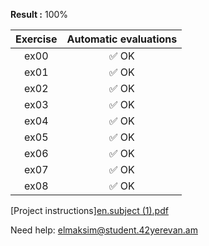 **Result :** 100%

Exercise | Automatic evaluations |  
:-----------: | :-----------:
ex00 | :white_check_mark: OK 
ex01 | :white_check_mark: OK 
ex02 | :white_check_mark: OK 
ex03 | :white_check_mark: OK 
ex04 | :white_check_mark: OK 
ex05 | :white_check_mark: OK 
ex06 | :white_check_mark: OK 
ex07 | :white_check_mark: OK
ex08 | :white_check_mark: OK 

[Project instructions][en.subject (1).pdf](https://github.com/AGolz/Piscine/files/13493176/en.subject.1.pdf)


Need help: elmaksim@student.42yerevan.am
